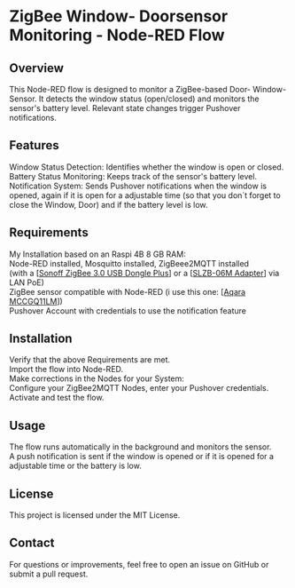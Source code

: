 # ZigBee Window- Doorsensor Monitoring - Node-RED Flow

## Overview
This Node-RED flow is designed to monitor a ZigBee-based Door- Window-Sensor. It detects the window status (open/closed) and monitors the sensor's battery level. Relevant state changes trigger Pushover notifications.

## Features
Window Status Detection: Identifies whether the window is open or closed.  
Battery Status Monitoring: Keeps track of the sensor's battery level.  
Notification System: Sends Pushover notifications when the window is opened, again if it is open for a adjustable time (so that you don´t forget to close the Window, Door) and if the battery level is low.  

## Requirements
My Installation based on an Raspi 4B 8 GB RAM:  
Node-RED installed, Mosquitto installed, ZigBeee2MQTT installed  
(with a [[Sonoff ZigBee 3.0 USB Dongle Plus](https://www.zigbee2mqtt.io/devices/ZBDongle-E.html)] or a [[SLZB-06M Adapter](https://smlight.tech/manual/slzb-06/guide/getting-started/)] via LAN PoE)  
ZigBee sensor compatible with Node-RED (i use this one: [[Aqara MCCGQ11LM](https://www.zigbee2mqtt.io/devices/MCCGQ11LM.html)])  
Pushover Account with credentials to use the notification feature

## Installation
Verify that the above Requirements are met.    
Import the flow into Node-RED.  
Make corrections in the Nodes for your System:  
Configure your ZigBee2MQTT Nodes, enter your Pushover credentials.  
Activate and test the flow.  

## Usage
The flow runs automatically in the background and monitors the sensor.  
A push notification is sent if the window is opened or if it is opened for a adjustable time or the battery is low.

## License
This project is licensed under the MIT License.

## Contact
For questions or improvements, feel free to open an issue on GitHub or submit a pull request.
